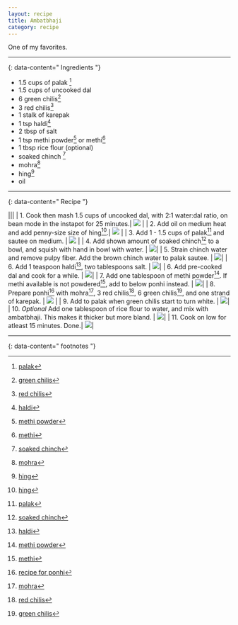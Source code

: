 ```yaml
---
layout: recipe
title: Ambatbhaji
category: recipe
---
```


One of my favorites. 

---
{: data-content=" Ingredients "}

- 1.5 cups of palak [^1]
- 1.5 cups of uncooked dal
- 6 green chilis[^2]
- 3 red chilis[^3]
- 1 stalk of karepak
- 1 tsp haldi[^4]
- 2 tbsp of salt
- 1 tsp methi powder[^5] or methi[^6]
- 1 tbsp rice flour (optional)
- soaked chinch [^7]
- mohra[^8]
- hing[^9]
- oil

---
{: data-content=" Recipe "}

|<img src="https://raw.githubusercontent.com/abadari3/abadari3.github.io/master/_images/dalmakhani0.png" style="width: 0%;height: 0;">|<img src="https://raw.githubusercontent.com/abadari3/abadari3.github.io/master/_images/dalmakhani0.png" style="width: 0%;height: 0;">|
| 1. Cook then mash 1.5 cups of uncooked dal, with 2:1 water:dal ratio, on bean mode in the instapot for 25 minutes.| <img src="https://raw.githubusercontent.com/abadari3/abadari3.github.io/master/_images/ambatbhaji0.png"> |
| 2. Add oil on medium heat and add penny-size size of hing[^9].| <img src="https://raw.githubusercontent.com/abadari3/abadari3.github.io/master/_images/ambatbhaji1.png" > |
| 3. Add 1 - 1.5 cups of palak[^1] and sautee on medium. | <img src="https://raw.githubusercontent.com/abadari3/abadari3.github.io/master/_images/ambatbhaji2.png"> |
| 4. Add shown amount of soaked chinch[^7] to a bowl, and squish with hand in bowl with water. | <img src="https://raw.githubusercontent.com/abadari3/abadari3.github.io/master/_images/ambatbhaji3.png">|
| 5. Strain chinch water and remove pulpy fiber. Add the brown chinch water to palak sautee.  | <img src="https://raw.githubusercontent.com/abadari3/abadari3.github.io/master/_images/ambatbhaji4.png">|
| 6. Add 1 teaspoon haldi[^4], two tablespoons salt. | <img src="https://raw.githubusercontent.com/abadari3/abadari3.github.io/master/_images/ambatbhaji5.png">|
| 6. Add pre-cooked dal and cook for a while. | <img src="https://raw.githubusercontent.com/abadari3/abadari3.github.io/master/_images/ambatbhaji6.png">|
| 7. Add one tablespoon of methi powder[^5]. If methi available is not powdered[^6], add to below ponhi instead. | <img src="https://raw.githubusercontent.com/abadari3/abadari3.github.io/master/_images/ambatbhaji7.png">|
| 8. Prepare ponhi[^10] with mohra[^8], 3 red chilis[^3], 6 green chilis[^2], and one strand of karepak. | <img src="https://raw.githubusercontent.com/abadari3/abadari3.github.io/master/_images/ambatbhaji8.png"> |
| 9. Add to palak when green chilis start to turn white. | <img src="https://raw.githubusercontent.com/abadari3/abadari3.github.io/master/_images/ambatbhaji9.png">|
| 10. *Optional* Add one tablespoon of rice flour to water, and mix with ambatbhaji. This makes it thicker but more bland. | <img src="https://raw.githubusercontent.com/abadari3/abadari3.github.io/master/_images/ambatbhaji10.png">|
| 11. Cook on low for atleast 15 minutes. Done.| <img src="https://raw.githubusercontent.com/abadari3/abadari3.github.io/master/_images/ambatbhaji11.png">| 


---
{: data-content=" footnotes "}

[^1]: [palak](/ingredients#palak)
[^2]: [green chilis](/ingredients#greenchilies)
[^3]: [red chilis](/ingredients#redchilies)
[^4]: [haldi](/ingredients#haldi)
[^5]: [methi powder](/ingredients#methipowder)
[^6]: [methi](/ingredients#methi)
[^7]: [soaked chinch](/ingredients#soakedchinch)
[^8]: [mohra](/ingredients#mohra)
[^9]: [hing](/ingredients#hing)
[^10]: [recipe for ponhi](/ponhi)
